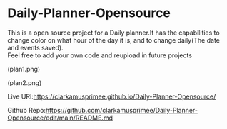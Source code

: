 # Daily-Planner-Opensource
This is a open source project for a Daily planner.It has the capabilities to change color on what hour of the day it is, and to change daily(The date and events saved).  
Feel free to add your own code and reupload in future projects

(plan1.png)

(plan2.png)

Live URl:https://clarkamusprimee.github.io/Daily-Planner-Opensource/ 

Github Repo:https://github.com/clarkamusprimee/Daily-Planner-Opensource/edit/main/README.md 
